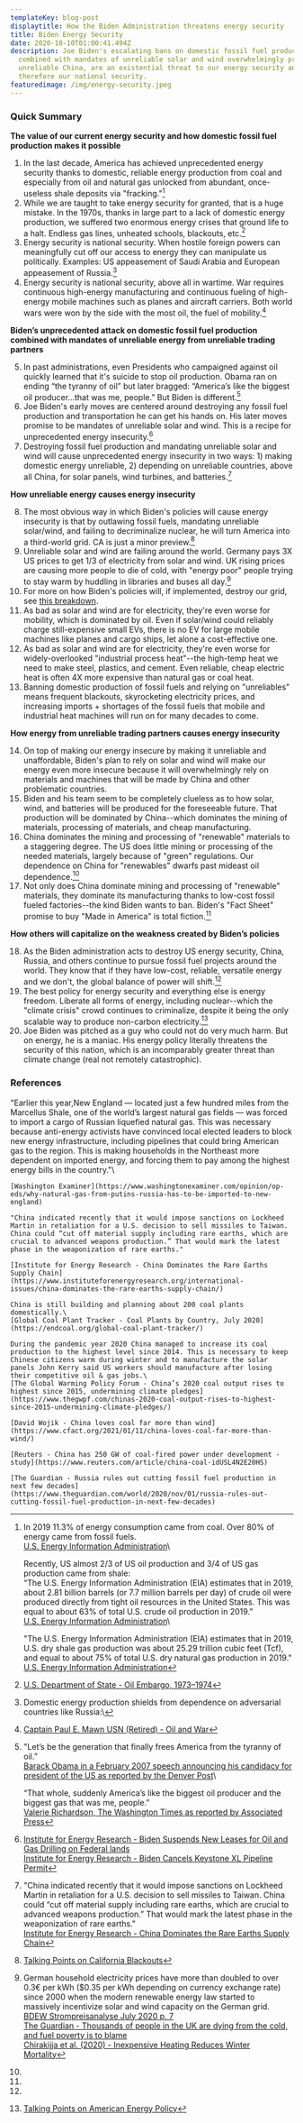 ```yaml
---
templateKey: blog-post
displaytitle: How the Biden Administration threatens energy security
title: Biden Energy Security
date: 2020-10-10T01:00:41.494Z
description: Joe Biden's escalating bans on domestic fossil fuel production,
  combined with mandates of unreliable solar and wind overwhelmingly produced by
  unreliable China, are an existential threat to our energy security and
  therefore our national security.
featuredimage: /img/energy-security.jpeg
---
```

### Quick Summary

**The value of our current energy security and how domestic fossil fuel production makes it possible**

1. In the last decade, America has achieved unprecedented energy security thanks to domestic, reliable energy production from coal and especially from oil and natural gas unlocked from abundant, once-useless shale deposits via "fracking."[^1]
2. While we are taught to take energy security for granted, that is a huge mistake. In the 1970s, thanks in large part to a lack of domestic energy production, we suffered two enormous energy crises that ground life to a halt. Endless gas lines, unheated schools, blackouts, etc.[^2]
3. Energy security is national security. When hostile foreign powers can meaningfully cut off our access to energy they can manipulate us politically. Examples: US appeasement of Saudi Arabia and European appeasement of Russia.[^3]
4. Energy security is national security, above all in wartime. War requires continuous high-energy manufacturing and continuous fueling of high-energy mobile machines such as planes and aircraft carriers. Both world wars were won by the side with the most oil, the fuel of mobility.[^4]

**Biden’s unprecedented attack on domestic fossil fuel production combined with mandates of unreliable energy from unreliable trading partners**

5. In past administrations, even Presidents who campaigned against oil quickly learned that it's suicide to stop oil production. Obama ran on ending “the tyranny of oil” but later bragged: “America’s like the biggest oil producer…that was me, people.” But Biden is different.[^5]
6. Joe Biden's early moves are centered around destroying any fossil fuel production and transportation he can get his hands on. His later moves promise to be mandates of unreliable solar and wind. This is a recipe for unprecedented energy insecurity.[^6]
7. Destroying fossil fuel production and mandating unreliable solar and wind will cause unprecedented energy insecurity in two ways: 1) making domestic energy unreliable, 2) depending on unreliable countries, above all China, for solar panels, wind turbines, and batteries.[^7]

**How unreliable energy causes energy insecurity**

8. The most obvious way in which Biden's policies will cause energy insecurity is that by outlawing fossil fuels, mandating unreliable solar/wind, and failing to decriminalize nuclear, he will turn America into a third-world grid. CA is just a minor preview.[^8]
9. Unreliable solar and wind are failing around the world. Germany pays 3X US prices to get 1/3 of electricity from solar and wind. UK rising prices are causing more people to die of cold, with "energy poor" people trying to stay warm by huddling in libraries and buses all day.[^9]
10. For more on how Biden's policies will, if implemented, destroy our grid, see [this breakdown](https://t.co/hIX72sWfT3?amp=1).
11. As bad as solar and wind are for electricity, they're even worse for mobility, which is dominated by oil. Even if solar/wind could reliably charge still-expensive small EVs, there is no EV for large mobile machines like planes and cargo ships, let alone a cost-effective one.
12. As bad as solar and wind are for electricity, they're even worse for widely-overlooked "industrial process heat"--the high-temp heat we need to make steel, plastics, and cement. Even reliable, cheap electric heat is often 4X more expensive than natural gas or coal heat.
13. Banning domestic production of fossil fuels and relying on "unreliables" means frequent blackouts, skyrocketing electricity prices, and increasing imports + shortages of the fossil fuels that mobile and industrial heat machines will run on for many decades to come.

**How energy from unreliable trading partners causes energy insecurity**

14. On top of making our energy insecure by making it unreliable and unaffordable, Biden's plan to rely on solar and wind will make our energy even more insecure because it will overwhelmingly rely on materials and machines that will be made by China and other problematic countries.
15. Biden and his team seem to be completely clueless as to how solar, wind, and batteries will be produced for the foreseeable future. That production will be dominated by China--which dominates the mining of materials, processing of materials, and cheap manufacturing.
16. China dominates the mining and processing of "renewable" materials to a staggering degree. The US does little mining or processing of the needed materials, largely because of "green" regulations. Our dependence on China for "renewables" dwarfs past mideast oil dependence.[^10]
17. Not only does China dominate mining and processing of "renewable" materials, they dominate its manufacturing thanks to low-cost fossil fueled factories--the kind Biden wants to ban. Biden's "Fact Sheet" promise to buy "Made in America" is total fiction.[^11]

**How others will capitalize on the weakness created by Biden’s policies**

18. As the Biden administration acts to destroy US energy security, China, Russia, and others continue to pursue fossil fuel projects around the world. They know that if they have low-cost, reliable, versatile energy and we don't, the global balance of power will shift.[^12]
19. The best policy for energy security and everything else is energy freedom. Liberate all forms of energy, including nuclear--which the "climate crisis" crowd continues to criminalize, despite it being the only scalable way to produce non-carbon electricity.[^13]
20. Joe Biden was pitched as a guy who could not do very much harm. But on energy, he is a maniac. His energy policy literally threatens the security of this nation, which is an incomparably greater threat than climate change (real not remotely catastrophic).

### References

[^1]:
    In 2019 11.3% of energy consumption came from coal. Over 80% of energy came from fossil fuels.\
[U.S. Energy Information Administration](https://www.eia.gov/totalenergy/data/monthly/pdf/sec1_7.pdf)\

    Recently, US almost 2/3 of US oil production and 3/4 of US gas production came from shale:\
    “The U.S. Energy Information Administration (EIA) estimates that in 2019, about 2.81 billion barrels (or 7.7 million barrels per day) of crude oil were produced directly from tight oil resources in the United States. This was equal to about 63% of total U.S. crude oil production in 2019.”\
    [U.S. Energy Information Administration](https://www.eia.gov/tools/faqs/faq.php?id=847)\

    "The U.S. Energy Information Administration (EIA) estimates that in 2019, U.S. dry shale gas production was about 25.29 trillion cubic feet (Tcf), and equal to about 75% of total U.S. dry natural gas production in 2019."\
    [U.S. Energy Information Administration](https://www.eia.gov/tools/faqs/faq.php?id=907&t=8)
[^2]: [U.S. Department of State - Oil Embargo, 1973–1974](https://history.state.gov/milestones/1969-1976/oil-embargo#:~:text=NOTE%20TO%20READERS-,Oil%20Embargo%2C%201973%E2%80%931974,the%20post%2Dwar%20peace%20negotiations.)

[^3]:
    Domestic energy production shields from dependence on adversarial countries like Russia:\

"Earlier this year,New England — located just a few hundred miles from the Marcellus Shale, one of the world’s largest natural gas fields — was forced to import a cargo of Russian liquefied natural gas. This was necessary because anti-energy activists have convinced local elected leaders to block new energy infrastructure, including pipelines that could bring American gas to the region. This is making households in the Northeast more dependent on imported energy, and forcing them to pay among the highest energy bills in the country."\

    [Washington Examiner](https://www.washingtonexaminer.com/opinion/op-eds/why-natural-gas-from-putins-russia-has-to-be-imported-to-new-england)
[^4]: [Captain Paul E. Mawn USN (Retired) - Oil and War](https://defense.info/re-thinking-strategy/2018/10/oil-and-war/)
[^5]:
    "Let’s be the generation that finally frees America from the tyranny of oil.”\
    [Barack Obama in a February 2007 speech announcing his candidacy for president of the US as reported by the Denver Post](https://www.denverpost.com/2007/02/10/full-text-of-obamas-candidacy-speech/)\

    “That whole, suddenly America’s like the biggest oil producer and the biggest gas that was me, people.”\
    [Valerie Richardson, The Washington Times as reported by Associated Press](https://apnews.com/5dfbc1aa17701ae219239caad0bfefb2)
[^6]:
    [Institute for Energy Research - Biden Suspends New Leases for Oil and Gas Drilling on Federal lands](https://www.instituteforenergyresearch.org/fossil-fuels/gas-and-oil/biden-suspends-new-leases-for-oil-and-gas-drilling-on-federal-lands/)\
    [Institute for Energy Research - Biden Cancels Keystone XL Pipeline Permit](https://www.instituteforenergyresearch.org/fossil-fuels/gas-and-oil/biden-cancels-keystone-xl-pipeline-permit/)
[^7]:
    "China indicated recently that it would impose sanctions on Lockheed Martin in retaliation for a U.S. decision to sell missiles to Taiwan. China could “cut off material supply including rare earths, which are crucial to advanced weapons production.” That would mark the latest phase in the weaponization of rare earths."\
    [Institute for Energy Research - China Dominates the Rare Earths Supply Chain](https://www.instituteforenergyresearch.org/international-issues/china-dominates-the-rare-earths-supply-chain/)
[^8]: [Talking Points on California Blackouts](https://energytalkingpoints.com/california-blackouts/)
[^9]:
    German household electricity prices have more than doubled to over 0.3€ per kWh ($0.35 per kWh depending on currency exchange rate) since 2000 when the modern renewable energy law started to massively incentivize solar and wind capacity on the German grid.\
    [BDEW Strompreisanalyse July 2020 p. 7](https://www.bdew.de/service/daten-und-grafiken/bdew-strompreisanalyse/)\
    [The Guardian - Thousands of people in the UK are dying from the cold, and fuel poverty is to blame](https://www.theguardian.com/commentisfree/2020/feb/27/dying-cold-europe-fuel-poverty-energy-spending)\
    [Chirakijja et al. (2020) - Inexpensive Heating Reduces Winter Mortality](https://faculty.wcas.northwestern.edu/~sjv340/heating_mortality.pdf)
[^10]:

```
"China indicated recently that it would impose sanctions on Lockheed Martin in retaliation for a U.S. decision to sell missiles to Taiwan. China could “cut off material supply including rare earths, which are crucial to advanced weapons production.” That would mark the latest phase in the weaponization of rare earths."

[Institute for Energy Research - China Dominates the Rare Earths Supply Chain](https://www.instituteforenergyresearch.org/international-issues/china-dominates-the-rare-earths-supply-chain/)
```

[^11]:

```
China is still building and planning about 200 coal plants domestically.\
[Global Coal Plant Tracker - Coal Plants by Country, July 2020](https://endcoal.org/global-coal-plant-tracker/)

During the pandemic year 2020 China managed to increase its coal production to the highest level since 2014. This is necessary to keep Chinese citizens warm during winter and to manufacture the solar panels John Kerry said US workers should manufacture after losing their competitive oil & gas jobs.\
[The Global Warming Policy Forum - China’s 2020 coal output rises to highest since 2015, undermining climate pledges](https://www.thegwpf.com/chinas-2020-coal-output-rises-to-highest-since-2015-undermining-climate-pledges/)
```

[^12]:

```
[David Wojik - China loves coal far more than wind](https://www.cfact.org/2021/01/11/china-loves-coal-far-more-than-wind/)

[Reuters - China has 250 GW of coal-fired power under development - study](https://www.reuters.com/article/china-coal-idUSL4N2E20HS)

[The Guardian - Russia rules out cutting fossil fuel production in next few decades](https://www.theguardian.com/world/2020/nov/01/russia-rules-out-cutting-fossil-fuel-production-in-next-few-decades)
```

[^13]: [Talking Points on American Energy Policy](https://energytalkingpoints.com/energy-policy/)